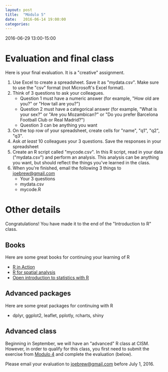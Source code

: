 ```yaml
---
layout: post
title:  "Módulo 5"
date:   2016-06-14 19:00:00
categories: 
---
```


2016-06-29 13:00-15:00

# Evaluation and final class


Here is your final evaluation. It is a "creative" assignment.

1. Use Excel to create a spreadsheet. Save it as "mydata.csv". Make sure to use the "csv" format (not Microsoft's Excel format).
2. Think of 3 questions to ask your colleagues.
    - Question 1 must have a numeric answer (for example, "How old are you?" or "How tall are you?")
    - Question 2 must have a categorical answer (for example, "What is your sex?" or "Are you Mozambican?" or "Do you prefer Barcelona Football Club or Real Madrid?")
    - Question 3 can be anything you want
3. On the top row of your spreadsheet, create cells for "name", "q1", "q2", "q3".
4. Ask _at least_ 10 colleagues your 3 questions. Save the responses in your spreadsheet
5. Create an R script called "mycode.csv". In this R script, read in your data ("mydata.csv") and perform an analysis. This analysis can be anything you want, but should reflect the things you've learned in the class.
6. When you're finished, email the following 3 things to joebrew@gmail.com
    - Your 3 questions
    - mydata.csv
    - mycode.R

# Other details

Congratulations! You have made it to the end of the "Introduction to R" class.


## Books

Here are some great books for continuing your learning of R

- [R in Action](http://cismr.com/rinaction.pdf)
- [R for spatial analysis](http://cismr.com/rforspatialanalysis.pdf)
- [Open introduction to statistics with R](http://cismr.com/openintrostats.pdf)

## Advanced packages

Here are some great packages for continuing with R

- dplyr, ggplot2, leaflet, pplotly, rcharts, shiny

## Advanced class

Beginning in September, we will have an "advanced" R class at CISM. However, in order to qualify for this class, you first need to submit the exercise from [Modulo 4](http://cismr.com/2016/modulo-4) and complete the evaluation (below). 

Please email your evaluation to joebrew@gmail.com before July 1, 2016.

